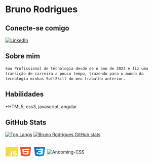 # **Bruno Rodrigues**

## **Conecte-se comigo**
[![LinkedIn](https://img.shields.io/badge/LinkedIn-000?style=for-the-badge&logo=linkedin&logoColor=0E76A8)](https://github.com/brunolk1)

## **Sobre mim**

```
Sou Profissional de técnologia desde de o ano de 2023 e fiz uma transição de carreira a pouco tempo, trazendo para o mundo da tecnologia minhas SoftSkill do meu trabalho anterior.
```

## **Habilidades**
*HTML5, css3, javascript, angular

## GitHub Stats
[![Top Langs](https://github-readme-stats.vercel.app/api?username=brunolk1&theme=algolia&show_icons=true)](https://github.com/brunolk1) 
[![Bruno Rodrigues GitHub stats](https://github-readme-stats.vercel.app/api/top-langs?username=brunolk1&hide=html,scss,stylus,blade,jupyter%20notebook,javascript,css,html5,batchfile,dockerfile,typescript&theme=algolia&show_icons=true)](https://github.com/brunolk1)


<div style="display: inline_block"><br>
    
  <img align="center" alt="Andoming-Js" height="30" width="40" src="https://raw.githubusercontent.com/devicons/devicon/master/icons/javascript/javascript-plain.svg">
  
  <img align="center" alt="Andoming-HTML" height="30" width="40" src="https://raw.githubusercontent.com/devicons/devicon/master/icons/html5/html5-original.svg">
  
  <img align="center" alt="Andoming-CSS" height="30" width="40" src="https://raw.githubusercontent.com/devicons/devicon/master/icons/css3/css3-original.svg">
  
  <!--<img align="center" alt="Andoming-React" height="30" width="40" src="https://raw.githubusercontent.com/devicons/devicon/master/icons/react/react-original.svg">-->  
  
  <img align="center" alt="Andoming-CSS" height="30" width="40" src="https://cdn.jsdelivr.net/gh/devicons/devicon/icons/angularjs/angularjs-original.svg" />
          
  

